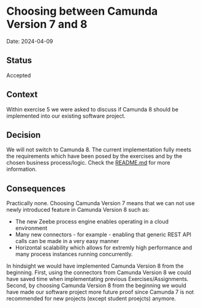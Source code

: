 # Choosing between Camunda Version 7 and 8

Date: 2024-04-09

## Status

Accepted

## Context

Within exercise 5 we were asked to discuss if Camunda 8 should be implemented into our existing software project.

## Decision

We will not switch to Camunda 8. The current implementation fully meets the requirements which have been posed by the exercises and by the chosen business process/logic. Check the [README.md](../../README_Assignment1.md) for more information.


## Consequences

Practically none. Choosing Camunda Version 7 means that we can not use newly introduced feature in Camunda Version 8 such as:

- The new Zeebe process engine enables operating in a cloud environment
- Many new connectors - for example - enabling that generic REST API calls can be made in a very easy manner
- Horizontal scalability which allows for extremly high performance and many process instances running concurrently.

In hindsight we would have implemented Camunda Version 8 from the beginning. First, using the connectors from Camunda Version 8 we could have saved time when implementating previous Exercises/Assignments. Second, by choosing Camunda Version 8 from the beginning we would have made our software project more future proof since Camunda 7 is not recommended for new projects (except student proejcts) anymore.